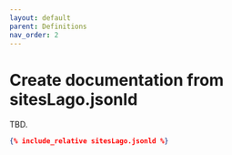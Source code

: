 ```yaml
---
layout: default
parent: Definitions
nav_order: 2
---
```


# Create documentation from sitesLago.jsonld

TBD.

```json
{% include_relative sitesLago.jsonld %}
```

